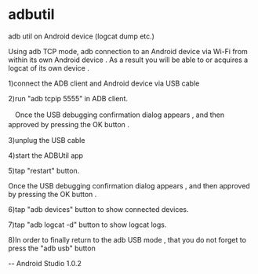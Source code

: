 adbutil
=======

adb util on Android device (logcat dump etc.)

Using adb TCP mode, adb connection to an Android device via Wi-Fi from within its own Android device . As a result you will be able to or acquires a logcat of its own device .

1)connect the ADB client and Android device via USB cable 

2)run "adb tcpip 5555" in ADB client. 

　Once the USB debugging confirmation dialog appears , and then approved by pressing the OK button .
　

3)unplug the USB cable

4)start the ADBUtil app

5)tap "restart" button.

 Once the USB debugging confirmation dialog appears , and then approved by pressing the OK button .
 

6)tap "adb devices" button to show connected devices.

7)tap "adb logcat -d" button to show logcat logs.

8)In order to finally return to the adb USB mode , that you do not forget to press the "adb usb" button


--
Android Studio 1.0.2
